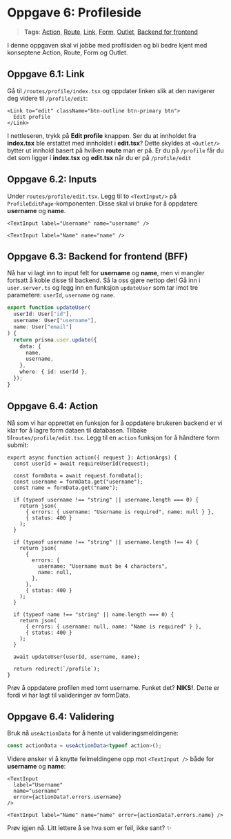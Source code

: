 # Oppgave 6: Profileside

> **Tags**: [Action](https://remix.run/docs/en/1.14.0/route/action), [Route](https://remix.run/docs/en/1.14.0/file-conventions/routes-files), [Link](https://remix.run/docs/en/1.14.0/components/link#react-router-link), [Form](https://remix.run/docs/en/1.14.0/components/form), [Outlet](https://remix.run/docs/en/1.14.0/components/outlet), [Backend for frontend](https://remix.run/docs/en/1.14.0/guides/bff)

I denne oppgaven skal vi jobbe med profilsiden og bli bedre kjent med konseptene Action, Route, Form og Outlet.

## Oppgave 6.1: Link

Gå til `/routes/profile/index.tsx` og oppdater linken slik at den navigerer deg videre til `/profile/edit`:

```tsx
<Link to="edit" className="btn-outline btn-primary btn">
  Edit profile
</Link>
```

I nettleseren, trykk på **Edit profile** knappen.
Ser du at innholdet fra **index.tsx** ble erstattet med innholdet i **edit.tsx**?
Dette skyldes at `<Outlet/>` bytter ut innhold basert på hvilken **route** man er på.
Er du på `/profile` får du det som ligger i **index.tsx** og **edit.tsx** når du er på `/profile/edit`

## Oppgave 6.2: Inputs

Under `routes/profile/edit.tsx`. Legg til to `<TextInput/>` på `ProfileEditPage`-komponenten. Disse skal vi bruke for å oppdatere **username** og **name**.

```tsx
<TextInput label="Username" name="username" />
```

```tsx
<TextInput label="Name" name="name" />
```

## Oppgave 6.3: Backend for frontend (BFF)

Nå har vi lagt inn to input felt for **username** og **name**, men vi mangler fortsatt å koble disse til backend.
Så la oss gjøre nettop det! Gå inn i `user.server.ts` og legg inn en funksjon `updateUser` som tar imot tre parametere: `userId`, `username` og `name`.

```ts
export function updateUser(
  userId: User["id"],
  username: User["username"],
  name: User["email"]
) {
  return prisma.user.update({
    data: {
      name,
      username,
    },
    where: { id: userId },
  });
}
```

## Oppgave 6.4: Action

Nå som vi har opprettet en funksjon for å oppdatere brukeren backend er vi klar for å lagre form dataen til databasen. Tilbake til`routes/profile/edit.tsx`. Legg til en `action` funksjon for å håndtere form submit:

```tsx
export async function action({ request }: ActionArgs) {
  const userId = await requireUserId(request);

  const formData = await request.formData();
  const username = formData.get("username");
  const name = formData.get("name");

  if (typeof username !== "string" || username.length === 0) {
    return json(
      { errors: { username: "Username is required", name: null } },
      { status: 400 }
    );
  }

  if (typeof username !== "string" || username.length !== 4) {
    return json(
      {
        errors: {
          username: "Username must be 4 characters",
          name: null,
        },
      },
      { status: 400 }
    );
  }

  if (typeof name !== "string" || name.length === 0) {
    return json(
      { errors: { username: null, name: "Name is required" } },
      { status: 400 }
    );
  }

  await updateUser(userId, username, name);

  return redirect(`/profile`);
}
```

Prøv å oppdatere profilen med tomt username. Funket det? **NIKS!**. Dette er fordi vi har lagt til valideringer av formData.

## Oppgave 6.4: Validering

Bruk nå `useActionData` for å hente ut valideringsmeldingene:

```ts
const actionData = useActionData<typeof action>();
```

Videre ønsker vi å knytte feilmeldingene opp mot `<TextInput />` både for **username** og **name**:

```tsx
<TextInput
  label="Username"
  name="username"
  error={actionData?.errors.username}
/>
```

```tsx
<TextInput label="Name" name="name" error={actionData?.errors.name} />
```

Prøv igjen nå. Litt lettere å se hva som er feil, ikke sant? ✨
